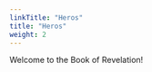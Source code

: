```yaml
---
linkTitle: "Heros"
title: "Heros"
weight: 2
---
```


Welcome to the Book of Revelation!

<!--more-->
